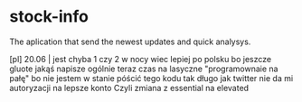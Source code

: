 # stock-info
The aplication that send the newest updates and quick analysys.

[pl] 20.06 | jest chyba 1 czy 2 w nocy wiec lepiej po polsku bo jeszcze gluote jakąś napisze
ogólnie teraz czas na lasyczne "programownaie na pałę" bo nie jestem w stanie 
póścić tego kodu tak długo jak twitter nie da mi autoryzacji na lepsze konto 
Czyli zmiana z essential na elevated

